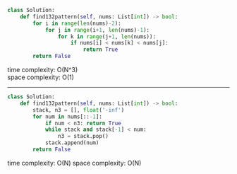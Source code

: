 ```python
class Solution:
    def find132pattern(self, nums: List[int]) -> bool:
        for i in range(len(nums)-2):
            for j in range(i+1, len(nums)-1):
                for k in range(j+1, len(nums)):
                    if nums[i] < nums[k] < nums[j]:
                        return True
        return False
```

time complexity: O(N^3)         
space complexity: O(1)

---

```python
class Solution:
    def find132pattern(self, nums: List[int]) -> bool:
        stack, n3 = [], float('-inf')
        for num in nums[::-1]:
            if num < n3: return True
            while stack and stack[-1] < num:
                n3 = stack.pop()
            stack.append(num)
        return False
```

time complexity: O(N)
space complexity: O(N)